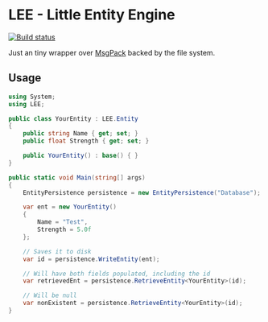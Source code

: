 # LEE - Little Entity Engine
[![Build status](https://ci.appveyor.com/api/projects/status/f4j80cduvi4daavn?svg=true)](https://ci.appveyor.com/project/mlohstroh/lee)

Just an tiny wrapper over [MsgPack](https://github.com/msgpack/msgpack-cli) backed by the file system.

## Usage

```csharp
using System;
using LEE;

public class YourEntity : LEE.Entity
{
    public string Name { get; set; }
    public float Strength { get; set; }

    public YourEntity() : base() { }
}

public static void Main(string[] args)
{
    EntityPersistence persistence = new EntityPersistence("Database");

    var ent = new YourEntity()
    {
        Name = "Test",
        Strength = 5.0f
    };

    // Saves it to disk
    var id = persistence.WriteEntity(ent);

    // Will have both fields populated, including the id
    var retrievedEnt = persistence.RetrieveEntity<YourEntity>(id);

    // Will be null
    var nonExistent = persistence.RetrieveEntity<YourEntity>(id);
}
```